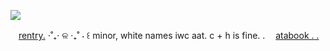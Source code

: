 ![](https://ae01.alicdn.com/kf/S704ccf9de98644f0a9fffd90e1cf8ab5N/In-Stock-Original-GSC-Good-Smile-Nendoroid-1191-Akutagawa-Ryuunosuke-BUNGO-STRAY-DOGS-10CM-Collection-Action.jpg) 

ㅤ[rentry.](https://rentry.co/idollify)
⋅˚₊‧ ଳ ‧₊˚ ⋅ ꒰ minor, white names iwc aat.   c + h is fine. . ㅤ[atabook . .](https://idollify.atabook.org/)
